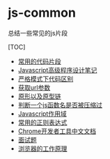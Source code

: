 # js-common

总结一些常见的js片段

[TOC]

*  [常用的代码片段](./commonJs.md)
*  [Javascript高级程序设计笔记](./Javascript高级程序设计笔记.md)
*  [严格模式下代码区别](./strict.md)
*  [获取url参数](./searchParam.js)
*  [原形以及原型链](./prototype.md)
*  [判断一个js函数名是否被压缩过](./isCrashed.js)
*  [Javascript作用域](./scope.md)
*  [常用的正则表达式](http://www.lovebxm.com/2017/05/31/RegExp/)
*  [Chrome开发者工具中文文档](http://www.css88.com/doc/chrome-devtools/)
*  [面试题](./interview.md)
*  [浏览器的工作原理](http://www.iefans.net/liulanqi-ruhe-gongzuo-yuanli/)
